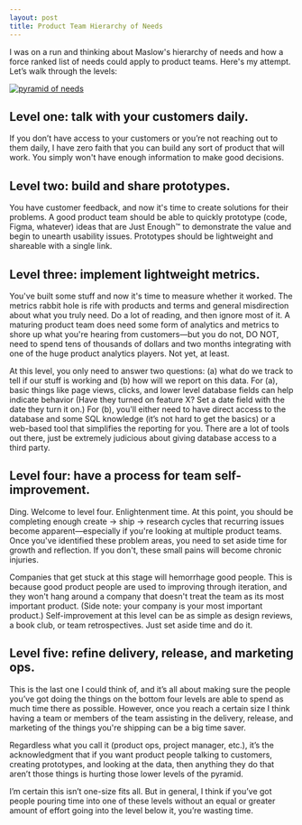 ```yaml
---
layout: post
title: Product Team Hierarchy of Needs
---
```


I was on a run and thinking about Maslow's hierarchy of needs and how a force ranked list of needs could apply to product teams. Here's my attempt. Let’s walk through the levels: 

[![pyramid of needs]({{site.url}}/assets/images/pyramid.jpg)](/assets/images/pyramid.jpg)


## Level one: talk with your customers daily.

If you don’t have access to your customers or you’re not reaching out to them daily, I have zero faith that you can build any sort of product that will work. You simply won't have enough information to make good decisions. 

## Level two: build and share prototypes.

You have customer feedback, and now it's time to create solutions for their problems. A good product team should be able to quickly prototype (code, Figma, whatever) ideas that are Just Enough™ to demonstrate the value and begin to unearth usability issues. Prototypes should be lightweight and shareable with a single link. 

## Level three: implement lightweight metrics.

You've built some stuff and now it's time to measure whether it worked. The metrics rabbit hole is rife with products and terms and general misdirection about what you truly need. Do a lot of reading, and then ignore most of it. A maturing product team does need some form of analytics and metrics to shore up what you're hearing from customers—but you do not, DO NOT, need to spend tens of thousands of dollars and two months integrating with one of the huge product analytics players. Not yet, at least. 

At this level, you only need to answer two questions: (a) what do we track to tell if our stuff is working and (b) how will we report on this data. For (a), basic things like page views, clicks, and lower level database fields can help indicate behavior (Have they turned on feature X? Set a date field with the date they turn it on.) For (b), you'll either need to have direct access to the database and some SQL knowledge (it’s not hard to get the basics) or a web-based tool that simplifies the reporting for you. There are a lot of tools out there, just be extremely judicious about giving database access to a third party.


## Level four: have a process for team self-improvement.

Ding. Welcome to level four. Enlightenment time. At this point, you should be completing enough create &rarr; ship &rarr; research cycles that recurring issues become apparent—especially if you're looking at multiple product teams. Once you've identified these problem areas, you need to set aside time for growth and reflection. If you don't, these small pains will become chronic injuries. 

Companies that get stuck at this stage will hemorrhage good people. This is because good product people are used to improving through iteration, and they won't hang around a company that doesn't treat the team as its most important product. (Side note: your company is your most important product.) Self-improvement at this level can be as simple as design reviews, a book club, or team retrospectives. Just set aside time and do it. 


## Level five: refine delivery, release, and marketing ops.

This is the last one I could think of, and it’s all about making sure the people you’ve got doing the things on the bottom four levels are able to spend as much time there as possible. However, once you reach a certain size I think having a team or members of the team assisting in the delivery, release, and marketing of the things you're shipping can be a big time saver. 

Regardless what you call it (product ops, project manager, etc.), it’s the acknowledgment that if you want product people talking to customers, creating prototypes, and looking at the data, then anything they do that aren’t those things is hurting those lower levels of the pyramid.

I’m certain this isn’t one-size fits all. But in general, I think if you’ve got people pouring time into one of these levels without an equal or greater amount of effort going into the level below it, you’re wasting time.